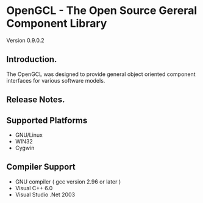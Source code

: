 # OpenGCL - The Open Source Gereral Component Library

Version 0.9.0.2

## Introduction.

The OpenGCL was designed to provide general object oriented component interfaces
for various software models.

## Release Notes.

## Supported Platforms
 - GNU/Linux
 - WIN32
 - Cygwin

## Compiler Support
 - GNU compiler ( gcc version 2.96 or later )
 - Visual C++ 6.0
 - Visual Studio .Net 2003